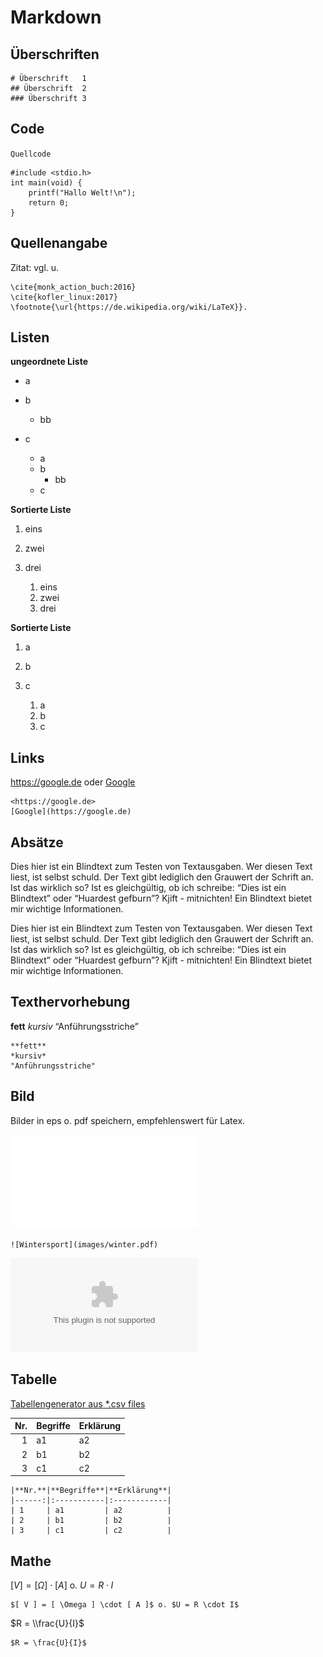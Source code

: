 Markdown
========

<!--update: 1-Apr-20-->
Überschriften
-------------

    # Überschrift   1
    ## Überschrift  2
    ### Überschrift 3

Code
----

`Quellcode`

    #include <stdio.h>
    int main(void) {
        printf("Hallo Welt!\n");
        return 0;
    }

Quellenangabe
-------------

Zitat: vgl. u.

    \cite{monk_action_buch:2016}  
    \cite{kofler_linux:2017} 
    \footnote{\url{https://de.wikipedia.org/wiki/LaTeX}}.  

Listen
------

**ungeordnete Liste**

-   a
-   b
    -   bb
-   c

    -   a
    -   b
        -   bb
    -   c

**Sortierte Liste**

1.  eins
2.  zwei
3.  drei

    1.  eins
    2.  zwei
    3.  drei

**Sortierte Liste**

1.  a
2.  b
3.  c

    1.  a
    2.  b
    3.  c

Links
-----

<https://google.de> oder [Google](https://google.de)

    <https://google.de> 
    [Google](https://google.de)

Absätze
-------

Dies hier ist ein Blindtext zum Testen von Textausgaben. Wer diesen Text
liest, ist selbst schuld. Der Text gibt lediglich den Grauwert der
Schrift an. Ist das wirklich so? Ist es gleichgültig, ob ich schreibe:
“Dies ist ein Blindtext” oder “Huardest gefburn”? Kjift - mitnichten!
Ein Blindtext bietet mir wichtige Informationen.

Dies hier ist ein Blindtext zum Testen von Textausgaben. Wer diesen Text
liest, ist selbst schuld. Der Text gibt lediglich den Grauwert der
Schrift an. Ist das wirklich so? Ist es gleichgültig, ob ich schreibe:
“Dies ist ein Blindtext” oder “Huardest gefburn”? Kjift - mitnichten!
Ein Blindtext bietet mir wichtige Informationen.

Texthervorhebung
----------------

**fett** *kursiv* “Anführungsstriche”

    **fett** 
    *kursiv* 
    "Anführungsstriche" 

Bild
----

Bilder in eps o. pdf speichern, empfehlenswert für Latex.

![Wintersport: pdf -&gt; svg sonst webp](images/winter.pdf)

    ![Wintersport](images/winter.pdf)

![Logo: eps -&gt; svg sonst webp](images/logo.eps)

Tabelle
-------

[Tabellengenerator aus \*.csv
files](https://www.tablesgenerator.com/markdown_tables)

|  **Nr.**| **Begriffe** | **Erklärung** |
|--------:|:-------------|:--------------|
|        1| a1           | a2            |
|        2| b1           | b2            |
|        3| c1           | c2            |

    |**Nr.**|**Begriffe**|**Erklärung**|
    |------:|:-----------|:------------|
    | 1     | a1         | a2          |
    | 2     | b1         | b2          |
    | 3     | c1         | c2          |

Mathe
-----

\[*V*\] = \[*Ω*\] ⋅ \[*A*\] o. *U* = *R* ⋅ *I*

    $[ V ] = [ \Omega ] \cdot [ A ]$ o. $U = R \cdot I$ 

$R = \\frac{U}{I}$

    $R = \frac{U}{I}$
